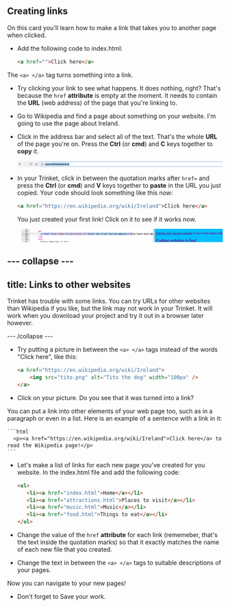 ## Creating links

On this card you'll learn how to make a link that takes you to another page when clicked.

- Add the following code to index.html:

    ```html
    <a href="">Click here</a>
    ```
 The `<a> </a>` tag turns something into a link. 
 
- Try clicking your link to see what happens. It does nothing, right? 
  That's because the `href` **attribute** is empty at the moment. It needs to contain the **URL** \(web address\) of the page that you're linking to.

- Go to Wikipedia and find a page about something on your website. I'm going to use the page about Ireland.

- Click in the address bar and select all of the text. That's the whole **URL** of the page you're on. Press the **Ctrl** \(or **cmd**\) and **C** keys together to **copy** it. 

    ![URL in address bar](images/AddressBarURL.png)

- In your Trinket, click in between the quotation marks after `href=` and press the **Ctrl** \(or **cmd**\) and **V** keys together to **paste** in the URL you just copied. Your code should look something like this now:

    ```html
    <a href="https://en.wikipedia.org/wiki/Ireland">Click here</a>
    ```

    You just created your first link! Click on it to see if it works now.

    ![Link tag](images/LinkTagWithURL.png)

--- collapse ---
---
title: Links to other websites
---
Trinket has trouble with some links. You can try URLs for other websites than Wikipedia if you like, but the link may not work in your Trinket. It will work when you download your project and try it out in a browser later however.

--- /collapse ---

- Try putting a picture in between the `<a> </a>` tags instead of the words "Click here", like this:

    ```html
    <a href="https://en.wikipedia.org/wiki/Ireland">
        <img src="tito.png" alt="Tito the dog" width="100px" />
    </a>
    ```

- Click on your picture. Do you see that it was turned into a link?

You can put a link into other elements of your web page too, such as in a paragraph or even in a list. Here is an example of a sentence with a link in it:

    ```html
      <p><a href="https://en.wikipedia.org/wiki/Ireland">Click here</a> to read the Wikipedia page!</p>
    ```


- Let's make a list of links for each new page you've created for you website. In the index.html file and add the following code:

   ```html
   <ul>
      <li><a href="index.html">Home</a></li>
      <li><a href="attractions.html">Places to visit</a></li>
      <li><a href="music.html">Music</a></li>
      <li><a href="food.html">Things to eat</a></li>
   </ul>
   ```

- Change the value of the `href` **attribute** for each link \(rememeber, that's the text inside the quotation marks\) so that it exactly matches the name of each new file that you created.

- Change the text in between the `<a> </a>` tags to suitable descriptions of your pages.

Now you can navigate to your new pages! 

- Don't forget to Save your work.
